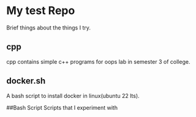 # My test Repo 

Brief things about the things I try.

<h2>cpp</h2>
cpp contains simple c++ programs for oops lab in semester 3 of college.

<h2>docker.sh</h2> 
A bash script to install docker in linux(ubuntu 22 lts).

##Bash Script
Scripts that I experiment with

